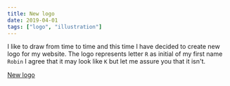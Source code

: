 ```yaml
---
title: New logo
date: 2019-04-01
tags: ["logo", "illustration"]
---
```


I like to draw from time to time and this time I have decided to create new logo for my website.
The logo represents letter `R` as initial of my first name `Robin` I agree that it may look like `K` but let me assure you that it isn't.

[New logo](https://zerodayz.gitlab.io/img/avatar-icon.png)

